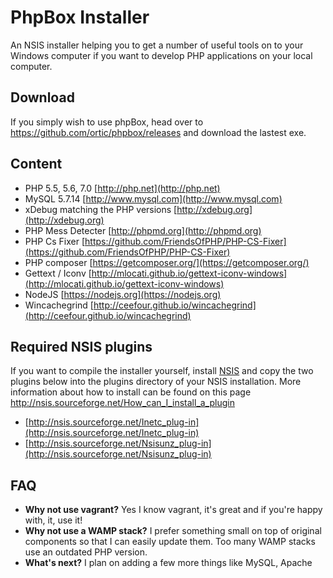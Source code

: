 # PhpBox Installer

An NSIS installer helping you to get a number of useful tools on to your Windows computer if you want to develop PHP applications on your local computer.

## Download

If you simply wish to use phpBox, head over to https://github.com/ortic/phpbox/releases and download the lastest exe.

## Content

* PHP 5.5, 5.6, 7.0 [http://php.net](http://php.net)
* MySQL 5.7.14 [http://www.mysql.com](http://www.mysql.com)
* xDebug matching the PHP versions [http://xdebug.org](http://xdebug.org)
* PHP Mess Detecter [http://phpmd.org](http://phpmd.org)
* PHP Cs Fixer [https://github.com/FriendsOfPHP/PHP-CS-Fixer](https://github.com/FriendsOfPHP/PHP-CS-Fixer)
* PHP composer [https://getcomposer.org/](https://getcomposer.org/)
* Gettext / Iconv [http://mlocati.github.io/gettext-iconv-windows](http://mlocati.github.io/gettext-iconv-windows)
* NodeJS [https://nodejs.org](https://nodejs.org)
* Wincachegrind [http://ceefour.github.io/wincachegrind](http://ceefour.github.io/wincachegrind)

## Required NSIS plugins

If you want to compile the installer yourself, install [NSIS](http://nsis.sourceforge.net/) and copy the two plugins below into the plugins directory of your NSIS installation. More information about how to install can be found on this page http://nsis.sourceforge.net/How_can_I_install_a_plugin

* [http://nsis.sourceforge.net/Inetc_plug-in](http://nsis.sourceforge.net/Inetc_plug-in)
* [http://nsis.sourceforge.net/Nsisunz_plug-in](http://nsis.sourceforge.net/Nsisunz_plug-in)

## FAQ

* **Why not use vagrant?** Yes I know vagrant, it's great and if you're happy with, it, use it!
* **Why not use a WAMP stack?** I prefer something small on top of original components so that I can easily update them. Too many WAMP stacks use an outdated PHP version.
* **What's next?** I plan on adding a few more things like MySQL, Apache
